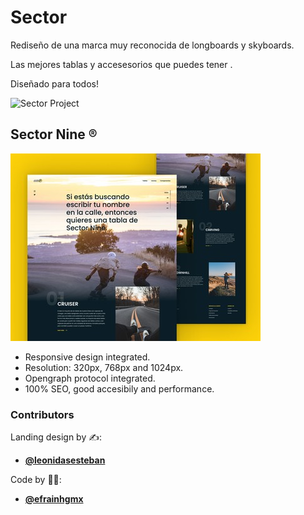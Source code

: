 # Sector
Rediseño de una marca muy reconocida de longboards y skyboards.

Las mejores tablas y accesesorios que puedes tener . 

Diseñado para todos!

![Sector Project](./assets/img/Sector.gif)



## Sector Nine ®

![Sector Nine Desktop](./assets/img/sector-desktop.jpg)

- Responsive design integrated.
- Resolution: 320px, 768px and 1024px.
- Opengraph protocol integrated.
- 100% SEO, good accesibily and performance.

### Contributors 

Landing design by ✍:

- **[@leonidasesteban](https://www.instagram.com/leonidasesteban/ "@leonidasesteban")** 

Code by 👨‍💻:

- **[@efrainhgmx](https://www.instagram.com/efrainhgmx/ "@efrainhgmx")**